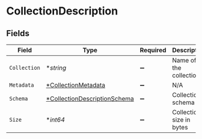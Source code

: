 # CollectionDescription


## Fields

| Field                                                                              | Type                                                                               | Required                                                                           | Description                                                                        |
| ---------------------------------------------------------------------------------- | ---------------------------------------------------------------------------------- | ---------------------------------------------------------------------------------- | ---------------------------------------------------------------------------------- |
| `Collection`                                                                       | **string*                                                                          | :heavy_minus_sign:                                                                 | Name of the collection.                                                            |
| `Metadata`                                                                         | [*CollectionMetadata](../../models/shared/collectionmetadata.md)                   | :heavy_minus_sign:                                                                 | N/A                                                                                |
| `Schema`                                                                           | [*CollectionDescriptionSchema](../../models/shared/collectiondescriptionschema.md) | :heavy_minus_sign:                                                                 | Collections schema                                                                 |
| `Size`                                                                             | **int64*                                                                           | :heavy_minus_sign:                                                                 | Collection size in bytes                                                           |